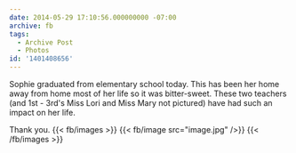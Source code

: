 ```yaml
---
date: 2014-05-29 17:10:56.000000000 -07:00
archive: fb
tags: 
  - Archive Post
  - Photos
id: '1401408656'
---
```


Sophie graduated from elementary school today. This has been her home away from home most of her life so it was bitter-sweet. These two teachers (and 1st - 3rd's Miss Lori and Miss Mary not pictured) have had such an impact on her life.

Thank you.
{{< fb/images >}}
{{< fb/image src="image.jpg" />}}
{{< /fb/images >}}
